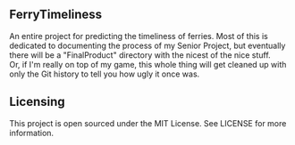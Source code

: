 ## FerryTimeliness ##
An entire project for predicting the timeliness of ferries.  Most of this is
dedicated to documenting the process of my Senior Project, but eventually
there will be a "FinalProduct" directory with the nicest of the nice stuff.  
Or, if I'm really on top of my game, this whole thing will get cleaned up with
only the Git history to tell you how ugly it once was.

## Licensing ##
This project is open sourced under the MIT License.  See LICENSE for more
information.
